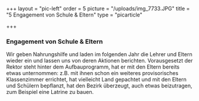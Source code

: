 +++
layout = "pic-left"
order = 5
picture = "/uploads/img_7733.JPG"
title = "5 Engagement von Schule & Eltern"
type = "picarticle"

+++
### Engagement von Schule & Eltern

Wir geben Nahrungshilfe und laden im folgenden Jahr die Lehrer und Eltern wieder ein und lassen uns von deren Aktionen berichten. Vorausgesetzt der Rektor steht hinter dem Aufbauprogramm, hat er mit den Eltern bereits etwas unternommen: z.B. mit ihnen schon ein weiteres provisorisches Klassenzimmer errichtet, hat vielleicht Land gepachtet und mit den Eltern und Schülern bepflanzt, hat den Bezirk überzeugt, auch etwas beizutragen, zum Beispiel eine Latrine zu bauen.